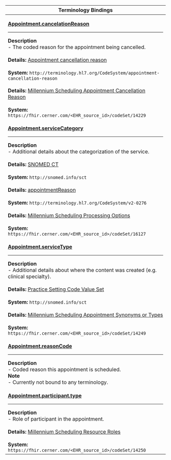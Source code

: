 |Terminology Bindings|
|---|
|<p>**[Appointment.cancelationReason](https://hl7.org/fhir/R4/appointment-definitions.html#Appointment.cancelationReason)**<hr>**Description**<br>- The coded reason for the appointment being cancelled.<br><br>**Details:** [Appointment cancellation reason](http://terminology.hl7.org/CodeSystem/appointment-cancellation-reason)<br><br>**System:** `http://terminology.hl7.org/CodeSystem/appointment-cancellation-reason`<br><br>**Details:** [Millennium Scheduling Appointment Cancellation Reason](https://fhir.cerner.com/millennium/r4/proprietary-codes-and-systems/#code-set-14229-scheduling-appointment-cancellation-reason)<br><br>**System:** `https://fhir.cerner.com/<EHR_source_id>/codeSet/14229`|
|<p>**[Appointment.serviceCategory](https://hl7.org/fhir/R4/appointment-definitions.html#Appointment.serviceCategory)**<hr>**Description**<br>- Additional details about the categorization of the service.<br><br>**Details:** [SNOMED CT](https://hl7.org/fhir/R4/snomedct.html)<br><br>**System:** `http://snomed.info/sct`<br><br>**Details:** [appointmentReason](https://terminology.hl7.org/2.1.0/CodeSystem-v2-0276.html)<br><br>**System:** `http://terminology.hl7.org/CodeSystem/v2-0276`<br><br>**Details:** [Millennium Scheduling Processing Options](https://fhir.cerner.com/millennium/r4/proprietary-codes-and-systems/#code-set-16127-scheduling-processing-options)<br><br>**System:** `https://fhir.cerner.com/<EHR_source_id>/codeSet/16127`|
|<p>**[Appointment.serviceType](https://hl7.org/fhir/R4/appointment-definitions.html#Appointment.serviceType)**<hr>**Description**<br>- Additional details about where the content was created (e.g. clinical specialty).<br><br>**Details:** [Practice Setting Code Value Set](https://hl7.org/fhir/r4/valueset-c80-practice-codes.html)<br><br>**System:** `http://snomed.info/sct`<br><br>**Details:** [Millennium Scheduling Appointment Synonyms or Types](https://fhir.cerner.com/millennium/r4/proprietary-codes-and-systems/#code-set-14249-scheduling-appointment-type-synonyms)<br><br>**System:** `https://fhir.cerner.com/<EHR_source_id>/codeSet/14249`|
|<p>**[Appointment.reasonCode](https://hl7.org/fhir/appointment-definitions.html#Appointment.reasonCode)**<hr>**Description**<br>- Coded reason this appointment is scheduled.<br>**Note**<br>- Currently not bound to any terminology.|
|<p>**[Appointment.participant.type](https://hl7.org/fhir/R4/appointment-definitions.html#Appointment.participant.type)**<hr>**Description**<br>- Role of participant in the appointment.<br><br>**Details:** [Millennium Scheduling Resource Roles](https://fhir.cerner.com/millennium/r4/proprietary-codes-and-systems/#code-set-14250-scheduling-resource-roles)<br><br>**System:** `https://fhir.cerner.com/<EHR_source_id>/codeSet/14250`|